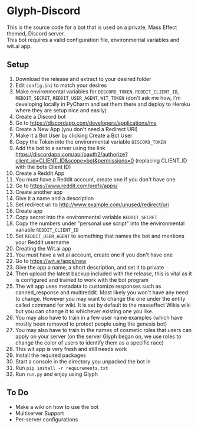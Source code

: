 # Glyph-Discord

This is the source code for a bot that is used on a private, Mass Effect themed, Discord server.  
This bot requires a valid configuration file, environmental variables and wit.ai app.

Setup
---
1. Download the release and extract to your desired folder
2. Edit `config.ini` to match your desires
3. Make environmental variables for `DISCORD_TOKEN`, `REDDIT_CLIENT_ID`, `REDDIT_SECRET`, `REDDIT_USER_AGENT`, `WIT_TOKEN` (don't ask me how, I'm developing locally in PyCharm and set them there and deploy to Heroku where they are setup nice and easily)
4. Create a Discord bot
 1. Go to https://discordapp.com/developers/applications/me
 2. Create a New App (you don't need a Redirect URI)
 3. Make it a Bot User by clicking Create a Bot User
 4. Copy the Token into the environmental variable `DISCORD_TOKEN`
 5. Add the bot to a server using the link https://discordapp.com/api/oauth2/authorize?client_id=CLIENT_ID&scope=bot&permissions=0 (replacing CLIENT_ID with the bots Client ID)
5. Create a Reddit App
 1. You must have a Reddit account, create one if you don't have one
 2. Go to https://www.reddit.com/prefs/apps/
 3. Create another app
  1. Give it a name and a description
  2. Set redirect uri to http://www.example.com/unused/redirect/uri
  3. Create app
 4. Copy secret into the environmental variable `REDDIT_SECRET`
 5. Copy the numbers under "personal use script" into the environmental variable `REDDIT_CLIENT_ID`
 6. Set `REDDIT_USER_AGENT` to something that names the bot and mentions your Reddit username
6. Creating the Wit.ai app
 1. You must have a wit.ai account, create one if you don't have one
 2. Go to https://wit.ai/apps/new
 3. Give the app a name, a short description, and set it to private
 4. Then upload the latest backup included with the release, this is vital as it is configured and trained to work with the bot program
 5. The wit app uses metadata to customize responses such as canned_response and multireddit. Most likely you won't have any need to change. However you may want to change the one under the entity called command for wiki. It is set by default to the masseffect Wikia wiki but you can change it to whichever existing one you like.
 6. You may also have to train in a few user name examples (which have mostly been removed to protect people using the genesis bot)
 7. You may also have to train in the names of cosmetic roles that users can apply on your server (on the server Glyph began on, we use roles to change the color of users to identify them as a specific race)
 8. This wit app is very fresh and still needs work
7. Install the required packages
 1. Start a console in the directory you unpacked the bot in
 2. Run `pip install -r requirements.txt`
8. Run `run.py` and enjoy using Glyph

To Do
-----
* Make a wiki on how to use the bot
* Multiserver Support
 * Per-server configurations